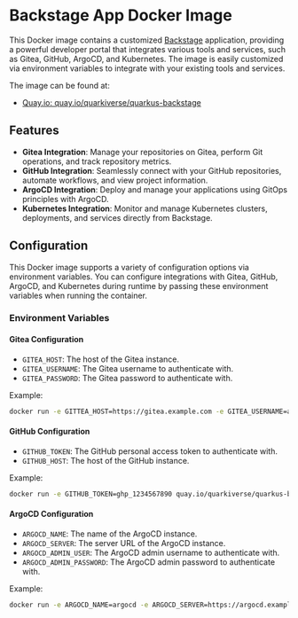 # Backstage App Docker Image

This Docker image contains a customized [Backstage](https://backstage.io/) application, providing a powerful developer portal that integrates various tools and services, such as Gitea, GitHub, ArgoCD, and Kubernetes. 
The image is easily customized via environment variables to integrate with your existing tools and services.

The image can be found at:

- [Quay.io: quay.io/quarkiverse/quarkus-backstage](https://quay.io/repository/quarkiverse/quarkus-backstage)

## Features

- **Gitea Integration**: Manage your repositories on Gitea, perform Git operations, and track repository metrics.
- **GitHub Integration**: Seamlessly connect with your GitHub repositories, automate workflows, and view project information.
- **ArgoCD Integration**: Deploy and manage your applications using GitOps principles with ArgoCD.
- **Kubernetes Integration**: Monitor and manage Kubernetes clusters, deployments, and services directly from Backstage.

## Configuration

This Docker image supports a variety of configuration options via environment variables. You can configure integrations with Gitea, GitHub, ArgoCD, and Kubernetes during runtime by passing these environment variables when running the container.

### Environment Variables

#### Gitea Configuration

- `GITEA_HOST`: The host of the Gitea instance.
- `GITEA_USERNAME`: The Gitea username to authenticate with.
- `GITEA_PASSWORD`: The Gitea password to authenticate with.
  
Example:

```bash
docker run -e GITTEA_HOST=https://gitea.example.com -e GITEA_USERNAME=admin -e GITEA_PASSWORD=secret quay.io/quarkiverse/quarkus-backstage
```

#### GitHub Configuration

- `GITHUB_TOKEN`: The GitHub personal access token to authenticate with.
- `GITHUB_HOST`: The host of the GitHub instance.

Example:

```bash
docker run -e GITHUB_TOKEN=ghp_1234567890 quay.io/quarkiverse/quarkus-backstage
```

#### ArgoCD Configuration

- `ARGOCD_NAME`: The name of the ArgoCD instance.
- `ARGOCD_SERVER`: The server URL of the ArgoCD instance.
- `ARGOCD_ADMIN_USER`: The ArgoCD admin username to authenticate with.
- `ARGOCD_ADMIN_PASSWORD`: The ArgoCD admin password to authenticate with.

Example:

```bash
docker run -e ARGOCD_NAME=argocd -e ARGOCD_SERVER=https://argocd.example.com -e ARGOCD_ADMIN_USER=admin -e ARGOCD_ADMIN_PASSWORD=secret quay.io/quarkiverse/quarkus-backstage
```
